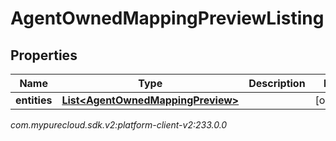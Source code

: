 # AgentOwnedMappingPreviewListing


## Properties

| Name | Type | Description | Notes |
| ------------ | ------------- | ------------- | ------------- |
| **entities** | [**List&lt;AgentOwnedMappingPreview&gt;**](AgentOwnedMappingPreview) |  |  [optional] |




_com.mypurecloud.sdk.v2:platform-client-v2:233.0.0_

